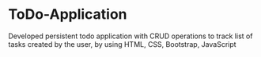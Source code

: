 # ToDo-Application
Developed persistent todo application with CRUD operations to track list of tasks created by the user, by using HTML, CSS, Bootstrap, JavaScript  
